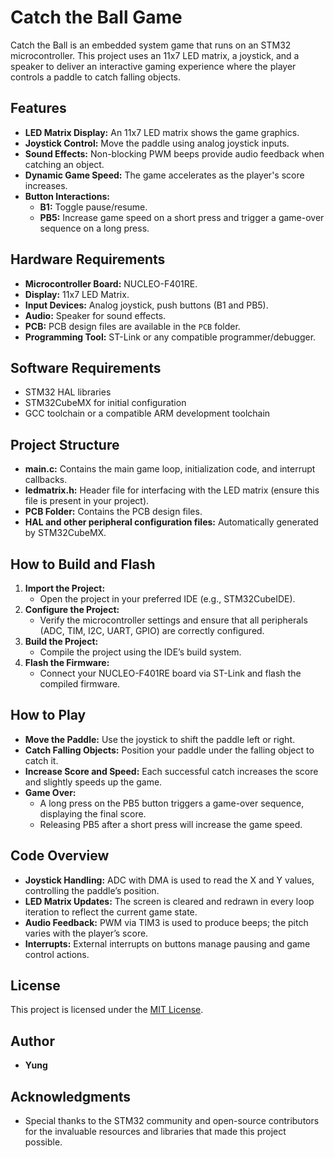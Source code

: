 # Catch the Ball Game

Catch the Ball is an embedded system game that runs on an STM32 microcontroller. This project uses an 11x7 LED matrix, a joystick, and a speaker to deliver an interactive gaming experience where the player controls a paddle to catch falling objects.

## Features

- **LED Matrix Display:** An 11x7 LED matrix shows the game graphics.
- **Joystick Control:** Move the paddle using analog joystick inputs.
- **Sound Effects:** Non-blocking PWM beeps provide audio feedback when catching an object.
- **Dynamic Game Speed:** The game accelerates as the player's score increases.
- **Button Interactions:**
  - **B1:** Toggle pause/resume.
  - **PB5:** Increase game speed on a short press and trigger a game-over sequence on a long press.

## Hardware Requirements

- **Microcontroller Board:** NUCLEO-F401RE.
- **Display:** 11x7 LED Matrix.
- **Input Devices:** Analog joystick, push buttons (B1 and PB5).
- **Audio:** Speaker for sound effects.
- **PCB:** PCB design files are available in the `PCB` folder.
- **Programming Tool:** ST-Link or any compatible programmer/debugger.

## Software Requirements

- STM32 HAL libraries
- STM32CubeMX for initial configuration
- GCC toolchain or a compatible ARM development toolchain

## Project Structure

- **main.c:** Contains the main game loop, initialization code, and interrupt callbacks.
- **ledmatrix.h:** Header file for interfacing with the LED matrix (ensure this file is present in your project).
- **PCB Folder:** Contains the PCB design files.
- **HAL and other peripheral configuration files:** Automatically generated by STM32CubeMX.

## How to Build and Flash

1. **Import the Project:**
   - Open the project in your preferred IDE (e.g., STM32CubeIDE).
2. **Configure the Project:**
   - Verify the microcontroller settings and ensure that all peripherals (ADC, TIM, I2C, UART, GPIO) are correctly configured.
3. **Build the Project:**
   - Compile the project using the IDE’s build system.
4. **Flash the Firmware:**
   - Connect your NUCLEO-F401RE board via ST-Link and flash the compiled firmware.

## How to Play

- **Move the Paddle:** Use the joystick to shift the paddle left or right.
- **Catch Falling Objects:** Position your paddle under the falling object to catch it.
- **Increase Score and Speed:** Each successful catch increases the score and slightly speeds up the game.
- **Game Over:**
  - A long press on the PB5 button triggers a game-over sequence, displaying the final score.
  - Releasing PB5 after a short press will increase the game speed.

## Code Overview

- **Joystick Handling:** ADC with DMA is used to read the X and Y values, controlling the paddle’s position.
- **LED Matrix Updates:** The screen is cleared and redrawn in every loop iteration to reflect the current game state.
- **Audio Feedback:** PWM via TIM3 is used to produce beeps; the pitch varies with the player’s score.
- **Interrupts:** External interrupts on buttons manage pausing and game control actions.

## License

This project is licensed under the [MIT License](LICENSE).

## Author

- **Yung**

## Acknowledgments

- Special thanks to the STM32 community and open-source contributors for the invaluable resources and libraries that made this project possible.
